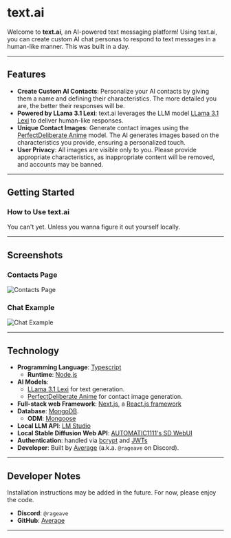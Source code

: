 # text.ai

Welcome to **text.ai**, an AI-powered text messaging platform! Using text.ai, you can create custom AI chat personas to respond to text messages in a human-like manner. This was built in a day.

---

## Features

- **Create Custom AI Contacts**: Personalize your AI contacts by giving them a name and defining their characteristics. The more detailed you are, the better their responses will be.
- **Powered by LLama 3.1 Lexi**: text.ai leverages the LLM model [LLama 3.1 Lexi](https://huggingface.co/Orenguteng/Llama-3.1-8B-Lexi-Uncensored-V2-GGUF) to deliver human-like responses.
- **Unique Contact Images**: Generate contact images using the [PerfectDeliberate Anime](https://civitai.com/models/111274/perfectdeliberate-anime) model. The AI generates images based on the characteristics you provide, ensuring a personalized touch.
- **User Privacy**: All images are visible only to you. Please provide appropriate characteristics, as inappropriate content will be removed, and accounts may be banned.

---

## Getting Started

### How to Use text.ai

You can't yet. Unless you wanna figure it out yourself locally.

---

## Screenshots

### Contacts Page
![Contacts Page](https://github.com/user-attachments/assets/91a6e801-f18f-4791-87f3-5d8dbe4b1353)

### Chat Example
![Chat Example](https://github.com/user-attachments/assets/c7af6398-babc-48f9-8901-cbf78298ebf7)

---

## Technology

- **Programming Language**: [Typescript](https://www.typescriptlang.org/)
  - **Runtime**: [Node.js](https://nodejs.org/en)
- **AI Models**:
  - [LLama 3.1 Lexi](https://huggingface.co/Orenguteng/Llama-3.1-8B-Lexi-Uncensored-V2-GGUF) for text generation.
  - [PerfectDeliberate Anime](https://civitai.com/models/111274/perfectdeliberate-anime) for contact image generation.
- **Full-stack web Framework**: [Next.js](https://nextjs.org/), a [React.js framework](https://react.dev/)
- **Database**: [MongoDB](https://www.mongodb.com/).
  - **ODM**: [Mongoose](https://mongoosejs.com/)
- **Local LLM API**: [LM Studio](https://lmstudio.ai/)
- **Local Stable Diffusion Web API**: [AUTOMATIC1111's SD WebUI](https://github.com/AUTOMATIC1111/stable-diffusion-webui)
- **Authentication**: handled via [bcrypt](https://www.npmjs.com/package/bcrypt) and [JWTs](https://jwt.io/)
- **Developer**: Built by [Average](https://github.com/RenderBr/) (a.k.a. `@rageave` on Discord).

---

## Developer Notes

Installation instructions may be added in the future. For now, please enjoy the code.

- **Discord**: `@rageave`
- **GitHub**: [Average](https://github.com/RenderBr/)

---
